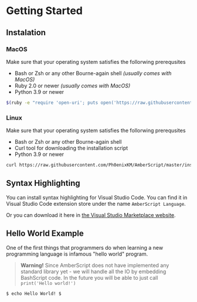 # Getting Started
## Instalation
### MacOS
Make sure that your operating system satisfies the follorwing prerequsites
- Bash or Zsh or any other Bourne-again shell *(usually comes with MacOS)*
- Ruby 2.0 or newer *(usually comes with MacOS)*
- Python 3.9 or newer
```bash
$(ruby -e "require 'open-uri'; puts open('https://raw.githubusercontent.com/Ph0enixKM/AmberScript/master/install.sh').read")
```

### Linux
Make sure that your operating system satisfies the follorwing prerequsites
- Bash or Zsh or any other Bourne-again shell
- Curl tool for downloading the installation script
- Python 3.9 or newer
```bash
curl https://raw.githubusercontent.com/Ph0enixKM/AmberScript/master/install.sh | bash
```

## Syntax Highlighting
You can install syntax highlighting for Visual Studio Code. You can find it in Visual Studio Code extension store under the name `AmberScript Language`.

Or you can download it here in [the Visual Studio Marketplace website](https://marketplace.visualstudio.com/items?itemName=Ph0enixKM.amberscript-language).


## Hello World Example
One of the first things that programmers do when learning a new programming language is infamous "hello world" program.

> **Warning!**
> Since AmberScript does not have implemented any standard library yet - we will handle all the IO by embedding BashScript code.
> In the future you will be able to just call `print('Hello world!')`

```amberscript
$ echo Hello World! $
```